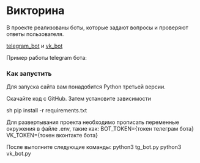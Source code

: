 # Викторина


В проекте реализованы боты, которые задают вопросы и проверяют ответы пользователя.

[telegram_bot](https://t.me/quiz_dvmnbot) и [vk_bot](https://vk.com/public219929952)

Пример работы telegram бота:


### Как запустить

Для запуска сайта вам понадобится Python третьей версии.

Скачайте код с GitHub. Затем установите зависимости

sh
pip install -r requirements.txt

Для развертывания проекта необходимо прописать переменные окружения в файле .env, такие как:
BOT_TOKEN={токен телеграм бота}
VK_TOKEN={токен вконтакте бота}

После выполните следующие команды: 
python3 tg_bot.py
python3 vk_bot.py
